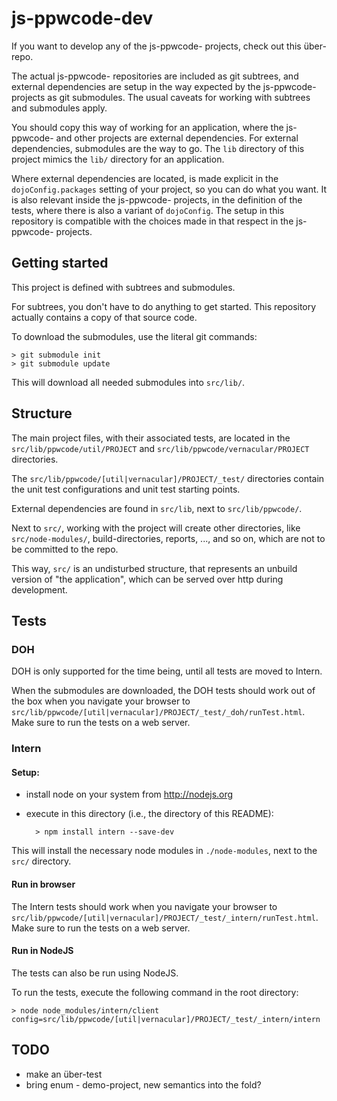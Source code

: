 js-ppwcode-dev
==============

If you want to develop any of the js-ppwcode- projects, check out this über-repo.

The actual js-ppwcode- repositories are included as git subtrees, and external
dependencies are setup in the way expected by the js-ppwcode- projects as git
submodules. The usual caveats for working with subtrees and submodules apply.

You should copy this way of working for an application, where the js-ppwcode-
and other projects are external dependencies. For external dependencies, submodules
are the way to go. The `lib` directory of this project mimics the `lib/` directory
for an application.

Where external dependencies are located, is made explicit in the `dojoConfig.packages`
setting of your project, so you can do what you want. It is also relevant inside the
js-ppwcode- projects, in the definition of the tests, where there is also a variant
of `dojoConfig`. The setup in this repository is compatible with the choices made
in that respect in the js-ppwcode- projects.




Getting started
---------------
This project is defined  with subtrees and submodules.

For subtrees, you don't have to do anything to get started.
This repository actually contains a copy of that source code.

To download the submodules, use the literal git commands:

    > git submodule init
    > git submodule update

This will download all needed submodules into `src/lib/`.




Structure
---------
The main project files, with their associated tests, are located in
the `src/lib/ppwcode/util/PROJECT` and `src/lib/ppwcode/vernacular/PROJECT` directories.

The `src/lib/ppwcode/[util|vernacular]/PROJECT/_test/` directories contain the
unit test configurations and unit test starting points.

External dependencies are found in `src/lib`, next to `src/lib/ppwcode/`.

Next to `src/`, working with the project will create other directories,
like `src/node-modules/`, build-directories, reports, ..., and so on,
which are not to be committed to the repo.

This way, `src/` is an undisturbed structure, that represents an unbuild
version of "the application", which can be served over http during
development.


Tests
-----
### DOH

DOH is only supported for the time being, until all tests are moved to
Intern.

When the submodules are downloaded, the DOH tests should work out 
of the box when you navigate your browser to
`src/lib/ppwcode/[util|vernacular]/PROJECT/_test/_doh/runTest.html`.
Make sure to run the tests on a web server.

### Intern
#### Setup:
* install node on your system from <http://nodejs.org>
* execute in this directory (i.e., the directory of this README):

        > npm install intern --save-dev


This will install the necessary node modules in `./node-modules`,
next to the `src/` directory.

#### Run in browser
The Intern tests should work when you navigate your browser to
`src/lib/ppwcode/[util|vernacular]/PROJECT/_test/_intern/runTest.html`.
Make sure to run the tests on a web server.


#### Run in NodeJS
The tests can also be run using NodeJS.

To run the tests, execute the following command in the root 
directory: 

    > node node_modules/intern/client config=src/lib/ppwcode/[util|vernacular]/PROJECT/_test/_intern/intern





TODO
----
* make an über-test
* bring enum - demo-project, new semantics into the fold?
